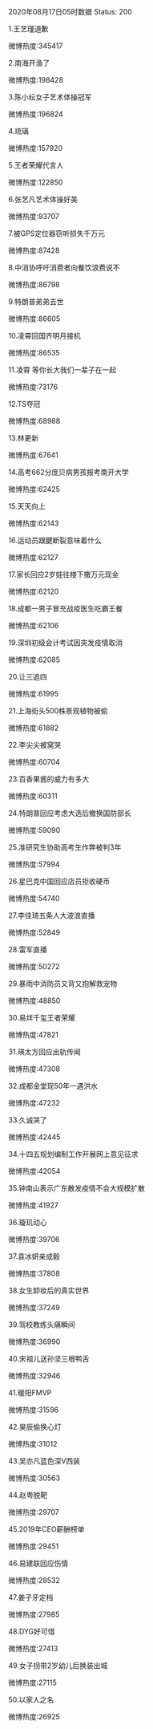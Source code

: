 2020年08月17日05时数据
Status: 200

1.王艺瑾道歉

微博热度:345417

2.南海开渔了

微博热度:198428

3.陈小纭女子艺术体操冠军

微博热度:196824

4.琉璃

微博热度:157920

5.王者荣耀代言人

微博热度:122850

6.张艺凡艺术体操好美

微博热度:93707

7.被GPS定位器窃听损失千万元

微博热度:87428

8.中消协呼吁消费者向餐饮浪费说不

微博热度:86798

9.特朗普弟弟去世

微博热度:86605

10.凌霄回国齐明月接机

微博热度:86535

11.凌霄 等你长大我们一辈子在一起

微博热度:73176

12.TS夺冠

微博热度:68988

13.林更新

微博热度:67641

14.高考662分庞贝病男孩报考南开大学

微博热度:62425

15.天天向上

微博热度:62143

16.运动员跟腱断裂意味着什么

微博热度:62127

17.家长回应2岁娃往楼下撒万元现金

微博热度:62120

18.成都一男子冒充战疫医生吃霸王餐

微博热度:62106

19.深圳初级会计考试因突发疫情取消

微博热度:62085

20.让三追四

微博热度:61995

21.上海街头500株景观植物被偷

微博热度:61882

22.李尖尖被窝哭

微博热度:60704

23.百香果酱的威力有多大

微博热度:60311

24.特朗普回应考虑大选后撤换国防部长

微博热度:59090

25.准研究生协助高考生作弊被判3年

微博热度:57994

26.星巴克中国回应店员拒收硬币

微博热度:54740

27.李佳琦五条人大波浪直播

微博热度:52849

28.雷军直播

微博热度:50272

29.暴雨中消防员又背又抱解救宠物

微博热度:48850

30.易烊千玺王者荣耀

微博热度:47821

31.瑛太方回应出轨传闻

微博热度:47308

32.成都金堂现50年一遇洪水

微博热度:47232

33.久诚哭了

微博热度:42445

34.十四五规划编制工作开展网上意见征求

微博热度:42054

35.钟南山表示广东散发疫情不会大规模扩散

微博热度:41927

36.璇玑动心

微博热度:39706

37.袁冰妍亲成毅

微博热度:37808

38.女生卸妆后的真实世界

微博热度:37249

39.驾校教练头痛瞬间

微博热度:36990

40.宋祖儿送孙坚三根鸭舌

微博热度:32946

41.暖阳FMVP

微博热度:31596

42.昊辰偷换心灯

微博热度:31012

43.吴亦凡蓝色深V西装

微博热度:30563

44.赵粤脱靶

微博热度:29707

45.2019年CEO薪酬榜单

微博热度:29451

46.易建联回应伤情

微博热度:28532

47.姜子牙定档

微博热度:27985

48.DYG好可惜

微博热度:27413

49.女子拐带2岁幼儿后换装出城

微博热度:27115

50.以家人之名

微博热度:26925

